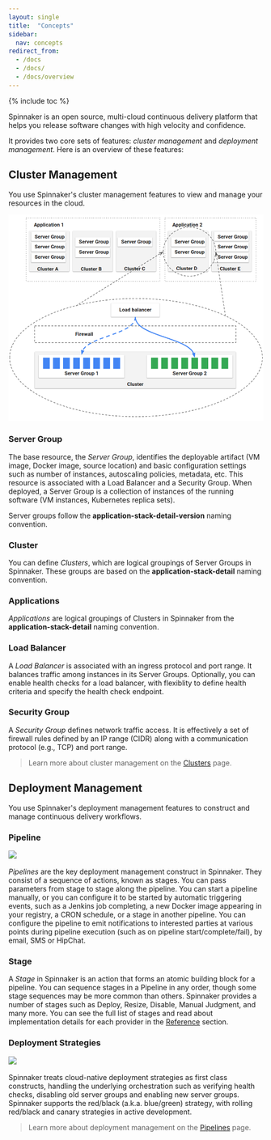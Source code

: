 ```yaml
---
layout: single
title:  "Concepts"
sidebar:
  nav: concepts
redirect_from: 
  - /docs
  - /docs/
  - /docs/overview
---
```


{% include toc %}

Spinnaker is an open source, multi-cloud continuous delivery platform that helps you release software changes with high velocity and confidence.

It provides two core sets of features: *cluster management* and *deployment management*. Here is an overview of these features:

## Cluster Management

You use Spinnaker's cluster management features to view and manage your resources in the cloud.

![](clusters.png)

### Server Group

The base resource, the *Server Group*, identifies the deployable artifact (VM image, Docker image, source location) and basic configuration settings such as number of instances, autoscaling policies, metadata, etc. This resource is associated with a Load Balancer and a Security Group. When deployed, a Server Group is a collection of instances of the running software (VM instances, Kubernetes replica sets).

Server groups follow the **application-stack-detail-version** naming convention.

### Cluster

You can define *Clusters*, which are logical groupings of Server Groups in Spinnaker. These 
groups are based on the **application-stack-detail** naming convention.

### Applications

*Applications* are logical groupings of Clusters in Spinnaker from the **application-stack-detail**
 naming convention.

### Load Balancer

A *Load Balancer* is associated with an ingress protocol and port range. It balances traffic among instances in its Server Groups. Optionally, you can enable health checks for a load balancer, with flexiblity to define health criteria and specify the health check endpoint.

### Security Group

A *Security Group* defines network traffic access. It is effectively a set of firewall rules defined by an IP range (CIDR) along with a communication protocol (e.g., TCP) and port range.

> Learn more about cluster management on the [Clusters](/concepts/clusters/) page.

## Deployment Management

You use Spinnaker's deployment management features to construct and manage continuous delivery workflows. 

### Pipeline

![](pipelines.png)

*Pipelines* are the key deployment management construct in Spinnaker. They consist of a sequence of actions, known as stages. You can pass parameters from stage to stage along the pipeline. You can start a pipeline manually, or you can configure it to be started by automatic triggering events, such as a Jenkins job completing, a new Docker image appearing in your registry, a CRON schedule, or a stage in another pipeline. You can configure the pipeline to emit notifications to interested parties at various points during pipeline execution (such as on pipeline start/complete/fail), by email, SMS or HipChat.

### Stage

A *Stage* in Spinnaker is an action that forms an atomic building block for a pipeline. You can sequence stages in a Pipeline in any order, though some stage sequences may be more common than others. Spinnaker provides a number of stages such as Deploy, Resize, Disable, Manual Judgment, and many more. You can see the full list of stages and read about implementation details for each provider in the [Reference](/reference/providers) section.

### Deployment Strategies

![](deployment-strategies.png)

Spinnaker treats cloud-native deployment strategies as first class constructs, handling the underlying orchestration such as verifying health checks, disabling old server groups and enabling new server groups. Spinnaker supports the red/black (a.k.a. blue/green) strategy, with rolling red/black and canary strategies in active development.

> Learn more about deployment management on the [Pipelines](/concepts/pipelines/) page.

